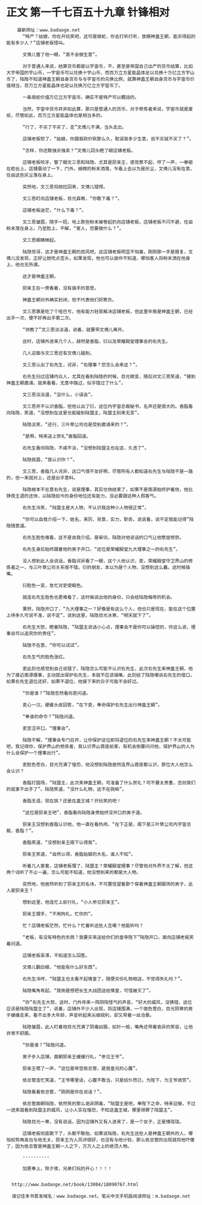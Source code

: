 # 正文 第一千七百五十九章 针锋相对
        最新网址：www.badaoge.net
          “特产？姑娘，你在开玩笑吧，这可是琅蛇，你去打听打听，放眼神蛊王朝，能买得起的能有多少人？”店铺老板怪叫。
      
          文倩儿瞥了他一眼，“真不会做生意”。
      
          对于普通人来说，结算货币都是以宇宙币，不，甚至是帝国自己出产的货币结算，比如大宇帝国的宇山币，一宇宙币可以兑换十宇山币，而百万立方星能晶体足以兑换十万亿立方宇山币了，陆隐不知道神蛊王朝自身货币与与宇宙币的兑换比例，就算神蛊王朝自身货币与宇宙币价值相当，百万立方星能晶体也足以兑换万亿立方宇宙币了。
      
          一条琅蛇价值万亿立方宇宙币，确实不是特产可以概括的。
      
          当然，宇宙中货币并非如此算，那只是普通人的货币，对于修炼者来说，宇宙币就是废纸，尽管如此，百万立方星能晶体也是相当多的。
      
          “行了，不买了不买了，走”文倩儿不满，当头走出。
      
          店铺老板怒了，“姑娘，你跟我砍价砍那么久，耽误我多少生意，说不买就不买了？”。
      
          “怎样，你还敢强买强卖？”文倩儿回头瞪了眼店铺老板。
      
          店铺老板咬牙，瞥了眼文三思和陆隐，尤其是狈亲王，感觉惹不起，哼了一声，一拳砸在柜台上，店铺震动了一下，门外，细微的粉末洒落，乍看上去以为是灰尘，文倩儿没有在意，任由这些灰尘落在身上。
      
          突然地，文三思将她拉回来，文倩儿错愕。
      
          文三思盯向店铺老板，目光森寒，“你敢下毒？”。
      
          店铺老板迷茫，“什么下毒？”。
      
          文三思皱眉，随手一招，地上那些粉末被卷起扔向店铺老板，店铺老板不闪不避，任由粉末落在身上，乃至脸上，不解，“客人，您要做什么？”。
      
          文三思眼睛眯起。
      
          陆隐惊讶，这才是神蛊王朝的民风吧，这店铺老板明显不怕毒，刚刚那一手是报复，文倩儿没发现，正好让她吃点苦头，如果发现，他也可以装作不知道，哪怕客人将粉末洒在他身上，他也无所谓。
      
          这才是神蛊王朝。
      
          狈亲王在一旁看着，没有插手的意思。
      
          神蛊王朝对外确实封闭，但不代表他们好欺负。
      
          文三思算是吃了个哑巴亏，他有能力轻易解决店铺老板，但这里毕竟是神蛊王朝，已经出手一次，便不好再出手第二次。
      
          “领教了”文三思淡淡道，说着，就要带文倩儿离开。
      
          这时，店铺外进来几个人，赫然是香脂，衍以及荣耀殿堂理事会的右先生。
      
          几人迎面与文三思还有文倩儿碰到。
      
          文三思认出了右先生，诧异，“右理事？您怎么会来这？”。
      
          右先生扫过店铺内众人，尤其在看到陆隐的时候，目光微变，随后对文三思笑道，“接到神蛊王朝邀请，就来看看，无意中路过，似乎错过了什么”。
      
          文三思淡淡道，“没什么，小误会”。
      
          文三思并不认识香脂，但他认出了衍，这位内宇宙总裁秘书，名声还是很大的。香脂看向陆隐，笑道，“没想到在这里也能碰到陆盟主，陆盟主别来无恙”。
      
          陆隐淡笑，“还行，三叶草公司也是受到邀请来的？”。
      
          “是啊，特来送上贺礼”香脂回道。
      
          右先生看向陆隐，不咸不淡，“没想到陆盟主也在这，久违了“。
      
          陆隐挑眉，“我认识你？”。
      
          文三思，香脂几人诧异，这口气很不友好啊，尽管所有人都知道右先生与陆隐不是一路的，但一来就对上，还是出乎意料。
      
          陆隐根本不在意右先生，说是理事，其实也快结束了，如果不是南源始终护着他，他比铮夜王退的还快，以陆隐如今的身份地位还有能力，没必要跟这种人假客气。
      
          右先生冷笑，“陆盟主是大人物，不认识我这种小人物很正常”。
      
          “你可以自我介绍一下，姓名，来历，背景，实力，职务，说说看，说不定我能记得”陆隐随意道。
      
          右先生脸色难看，这不是自我介绍，是审讯，陆隐对他说话的口气让他憋屈愤怒。
      
          右先生身后始终跟着他的男子开口，“这位是荣耀殿堂九大理事之一的右先生”。
      
          没人想到此人会说话，香脂诧异看了一眼，这个人他认识，吏，荣耀殿堂守卫界山的修炼者之一，与三叶草公司关系很不错，衍的朋友，本以为是个人物，没想到这么蠢，这时候插嘴。
      
          衍脸色一变，急忙对吏使眼色。
      
          就连右先生脸色也更难看了，这时候说出他的身份，只会给陆隐侮辱的机会。
      
          果然，陆隐开口了，“九大理事之一？好像是有这么个人，但也只是现在，能在这个位置上待多久可说不准，说不定”，说到这里，陆隐目光冰寒，“明天就下了”。
      
          右先生大怒，瞪着陆隐，“陆盟主说话小心点，理事会不是你可以操控的，你这么说，理事会可以追究你的责任”。
      
          陆隐不在意，“你可以试试”。
      
          右先生气的脸色涨红。
      
          吏此刻也感觉到自己说错了，陆隐怎么可能不认识右先生，此次右先生来神蛊王朝，他为了接近南源理事，主动提出保护右先生，本就不应该插嘴，此刻给了陆隐嘲讽右先生的借口，如果右先生退位还好，如果不退位，他接下来的日子可能不会好过。
      
          “你是谁？”陆隐忽然看向吏问道。
      
          吏心一沉，硬着头皮回答，“在下吏，奉命保护右先生出行神蛊王朝”。
      
          “奉谁的命令？”陆隐问道。
      
          吏苦涩开口，“理事会”。
      
          陆隐不解，“理事会专门召开，让你保护这位即将退位的右先生来神蛊王朝？不太可能吧，我记得你，保护界山的修炼者，我认识界山首座前辈，有机会倒要问问他，保护界山的人为什么会保护一个理事出行”。
      
          吏脸色苍白，目光充满了惶恐，他没想到陆隐居然连界山首座都认识，那位大人他怎么会认识？
      
          香脂打圆场，“陆盟主，此次来神蛊王朝，可准备了什么贺礼？可不要太贵重，否则我们的就拿不出手了”。陆隐笑道，“没什么礼物，这不在挑嘛”。
      
          香脂无语，现在挑？还是在蛊王城？开玩笑的吧！
      
          “这位是狈亲王吧”，香脂看向陆隐身旁始终没开口的男子道。
      
          狈亲王没想到香脂认识他，他一直在看热闹，“在下正是，阁下是三叶草公司内宇宙总裁，香脂？”。
      
          香脂笑道，“没想到亲王阁下认得我”。
      
          狈亲王笑道，“自然认得，香脂姑娘的大名，谁人不知”。
      
          听着几人客套，店铺老板懵了，陆盟主？荣耀殿堂理事？尽管他对外界不太了解，但这两个词听了不止一遍，怎么可能不知道，他没想到来的都是大人物。
      
          突然地，他居然听到了狈亲王的名讳，不可置信望着那个穿着神蛊王朝服饰的男子，此人是狈亲王？
      
          想到这里，他连忙上前行礼，“小人参见狈亲王”。
      
          狈亲王摆手，“不用拘礼，忙你的”。
      
          忙？店铺老板茫然，忙什么？忙着听这些人互嘲？他能听吗？
      
          “老板，有没有特色的东西？我要买来送给你们的皇帝陛下”陆隐开口，面向店铺老板笑着问道。
      
          店铺老板呆滞，不知道怎么回答。
      
          文倩儿翻白眼，“他能有什么好东西”。
      
          右先生冷哼，“陆盟主也太看不起情皇了，随便买份礼物相送，不觉得失礼吗？”。
      
          陆隐嘴角弯起，“我倒是想把长生大战团送给情皇，可惜被灭了”。
      
          “你”右先生大怒，这时，门外传来一阵阴阳怪气的声音，“好大的威风，没猜错，这位应该是陆隐陆盟主了”，说着，店铺外不少人出现，将店铺围满，一个面色雪白，目光阴寒的男子缓缓走来，看不出多大年龄，声音听起来尖细锐利，却又带着一丝沧桑。
      
          陆隐皱眉，此人盯着他目光充满了阴毒凶狠，如针一般，嘴角还带着诡异的笑容，让他非常不舒服。
      
          “你是谁？”陆隐问道。
      
          男子步入店铺，面朝狈亲王缓缓行礼，“参见王爷”。
      
          狈亲王嗯了一声，“这位是帝宫依总管，是我皇兄的心腹”。
      
          依总管连忙笑道，“王爷哪里话，心腹不敢当，只是奴仆而已，为陛下，为王爷效劳”。
      
          陆隐看着依总管，“刚刚是你在说话？”。
      
          依总管面朝陆隐，依然笑的那么诡异阴毒，“陆盟主是吧，奉陛下之命，特来迎接，不过一进来就看到陆盟主的威风，让小人实在惶恐，不知这蛊王城，哪里得罪了陆盟主”。
      
          陆隐目光一寒，没有说话，因为店铺外又有人进来了，是一个女子，正是情珑珑。
      
          店铺老板彻底跪下了，头都不敢抬，如果说陆隐，右先生这些人是神蛊王朝外的人，哪怕权势再高也与他无关，狈亲王为人风评很好，也没有与他计较，那么依总管的出现就将他吓傻了，因为依总管是神蛊王朝一人之下，万万人之上的绝顶人物。
      
          ----------
      
          加更奉上，除夕夜，兄弟们玩的开心！！！！
      
      
      http://www.badaoge.net/book/13084/18090767.html
      
      请记住本书首发域名：www.badaoge.net。笔尖中文手机版阅读网址：m.badaoge.net